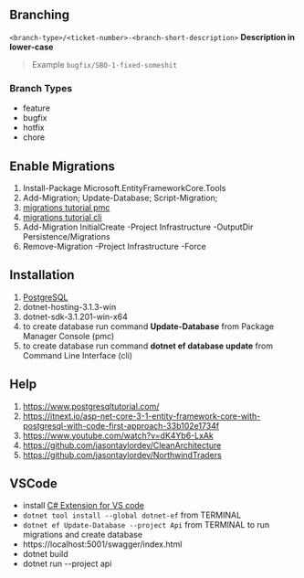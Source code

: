## Branching  
`<branch-type>/<ticket-number>-<branch-short-description>` **Description in lower-case**
> Example  `bugfix/SBO-1-fixed-someshit`
### Branch Types
- feature
- bugfix
- hotfix
- chore

## Enable Migrations

1. Install-Package Microsoft.EntityFrameworkCore.Tools
2. Add-Migration; Update-Database; Script-Migration;
3. [migrations tutorial pmc](https://www.learnentityframeworkcore.com/migrations/commands/pmc-commands) 
4. [migrations tutorial cli](https://www.learnentityframeworkcore.com/migrations/commands/cli-commands)
5. Add-Migration InitialCreate -Project Infrastructure -OutputDir Persistence/Migrations
6. Remove-Migration -Project Infrastructure -Force

## Installation

1. [PostgreSQL](https://www.enterprisedb.com/downloads/postgres-postgresql-downloads)
2. dotnet-hosting-3.1.3-win
3. dotnet-sdk-3.1.201-win-x64
4. to create database run command **Update-Database** from Package Manager Console (pmc)
5. to create database run command **dotnet ef database update** from Command Line Interface (cli)

## Help

1. https://www.postgresqltutorial.com/
2. https://itnext.io/asp-net-core-3-1-entity-framework-core-with-postgresql-with-code-first-approach-33b102e1734f
3. https://www.youtube.com/watch?v=dK4Yb6-LxAk
4. https://github.com/jasontaylordev/CleanArchitecture
5. https://github.com/jasontaylordev/NorthwindTraders

## VSCode
- install [C# Extension for VS code](https://marketplace.visualstudio.com/items?itemName=ms-dotnettools.csharp)
- `dotnet tool install --global dotnet-ef` from TERMINAL
- `dotnet ef Update-Database --project Api` from TERMINAL to run migrations and create database
- https://localhost:5001/swagger/index.html
- dotnet build
- dotnet run --project api